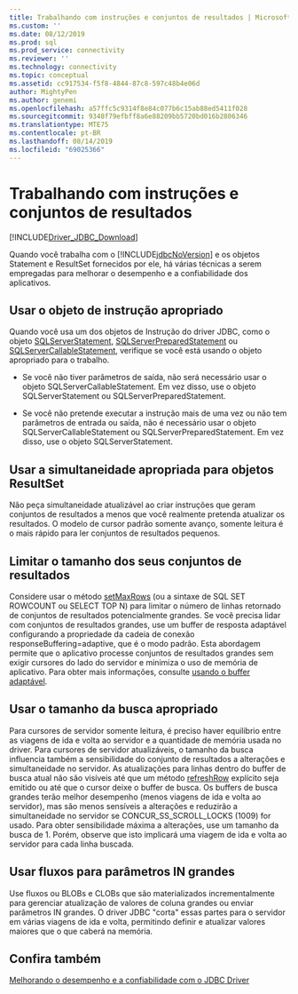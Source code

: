 ```yaml
---
title: Trabalhando com instruções e conjuntos de resultados | Microsoft Docs
ms.custom: ''
ms.date: 08/12/2019
ms.prod: sql
ms.prod_service: connectivity
ms.reviewer: ''
ms.technology: connectivity
ms.topic: conceptual
ms.assetid: cc917534-f5f8-4844-87c8-597c48b4e06d
author: MightyPen
ms.author: genemi
ms.openlocfilehash: a57ffc5c9314f8e84c077b6c15ab88ed5411f028
ms.sourcegitcommit: 9348f79efbff8a6e88209bb5720bd016b2806346
ms.translationtype: MTE75
ms.contentlocale: pt-BR
ms.lasthandoff: 08/14/2019
ms.locfileid: "69025366"
---
```

# <a name="working-with-statements-and-result-sets"></a>Trabalhando com instruções e conjuntos de resultados

[!INCLUDE[Driver_JDBC_Download](../../includes/driver_jdbc_download.md)]

Quando você trabalha com o [!INCLUDE[jdbcNoVersion](../../includes/jdbcnoversion_md.md)] e os objetos Statement e ResultSet fornecidos por ele, há várias técnicas a serem empregadas para melhorar o desempenho e a confiabilidade dos aplicativos.

## <a name="use-the-appropriate-statement-object"></a>Usar o objeto de instrução apropriado

Quando você usa um dos objetos de Instrução do driver JDBC, como o objeto [SQLServerStatement](../../connect/jdbc/reference/sqlserverstatement-class.md), [SQLServerPreparedStatement](../../connect/jdbc/reference/sqlserverpreparedstatement-class.md) ou [SQLServerCallableStatement](../../connect/jdbc/reference/sqlservercallablestatement-class.md), verifique se você está usando o objeto apropriado para o trabalho.

- Se você não tiver parâmetros de saída, não será necessário usar o objeto SQLServerCallableStatement. Em vez disso, use o objeto SQLServerStatement ou SQLServerPreparedStatement.

- Se você não pretende executar a instrução mais de uma vez ou não tem parâmetros de entrada ou saída, não é necessário usar o objeto SQLServerCallableStatement ou SQLServerPreparedStatement. Em vez disso, use o objeto SQLServerStatement.

## <a name="use-the-appropriate-concurrency-for-resultset-objects"></a>Usar a simultaneidade apropriada para objetos ResultSet

Não peça simultaneidade atualizável ao criar instruções que geram conjuntos de resultados a menos que você realmente pretenda atualizar os resultados. O modelo de cursor padrão somente avanço, somente leitura é o mais rápido para ler conjuntos de resultados pequenos.

## <a name="limit-the-size-of-your-result-sets"></a>Limitar o tamanho dos seus conjuntos de resultados

Considere usar o método [setMaxRows](../../connect/jdbc/reference/setmaxrows-method-sqlserverstatement.md) (ou a sintaxe de SQL SET ROWCOUNT ou SELECT TOP N) para limitar o número de linhas retornado de conjuntos de resultados potencialmente grandes. Se você precisa lidar com conjuntos de resultados grandes, use um buffer de resposta adaptável configurando a propriedade da cadeia de conexão responseBuffering=adaptive, que é o modo padrão. Esta abordagem permite que o aplicativo processe conjuntos de resultados grandes sem exigir cursores do lado do servidor e minimiza o uso de memória de aplicativo. Para obter mais informações, consulte [usando o buffer adaptável](../../connect/jdbc/using-adaptive-buffering.md).

## <a name="use-the-appropriate-fetch-size"></a>Usar o tamanho da busca apropriado

Para cursores de servidor somente leitura, é preciso haver equilíbrio entre as viagens de ida e volta ao servidor e a quantidade de memória usada no driver. Para cursores de servidor atualizáveis, o tamanho da busca influencia também a sensibilidade do conjunto de resultados a alterações e simultaneidade no servidor. As atualizações para linhas dentro do buffer de busca atual não são visíveis até que um método [refreshRow](../../connect/jdbc/reference/refreshrow-method-sqlserverresultset.md) explícito seja emitido ou até que o cursor deixe o buffer de busca. Os buffers de busca grandes terão melhor desempenho (menos viagens de ida e volta ao servidor), mas são menos sensíveis a alterações e reduzirão a simultaneidade no servidor se CONCUR_SS_SCROLL_LOCKS (1009) for usado. Para obter sensibilidade máxima a alterações, use um tamanho da busca de 1. Porém, observe que isto implicará uma viagem de ida e volta ao servidor para cada linha buscada.

## <a name="use-streams-for-large-in-parameters"></a>Usar fluxos para parâmetros IN grandes

Use fluxos ou BLOBs e CLOBs que são materializados incrementalmente para gerenciar atualização de valores de coluna grandes ou enviar parâmetros IN grandes. O driver JDBC "corta" essas partes para o servidor em várias viagens de ida e volta, permitindo definir e atualizar valores maiores que o que caberá na memória.

## <a name="see-also"></a>Confira também

[Melhorando o desempenho e a confiabilidade com o JDBC Driver](../../connect/jdbc/improving-performance-and-reliability-with-the-jdbc-driver.md)

